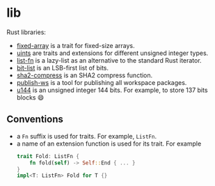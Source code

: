 # lib

Rust libraries:

- [fixed-array](fixed-array) is a trait for fixed-size arrays.
- [uints](uints) are traits and extensions for different unsigned integer types.
- [list-fn](list-fn) is a lazy-list as an alternative to the standard Rust iterator.
- [bit-list](bit-list) is an LSB-first list of bits.
- [sha2-compress](sha2-compress) is an SHA2 compress function.
- [publish-ws](publish-ws) is a tool for publishing all workspace packages.
- [u144](u144) is an unsigned integer 144 bits. For example, to store 137 bits blocks 😄 

## Conventions

- a `Fn` suffix is used for traits. For example, `ListFn`.
- a name of an extension function is used for its trait. For example
  ```rust
  trait Fold: ListFn {
      fn fold(self) -> Self::End { ... }
  }
  impl<T: ListFn> Fold for T {}
  ```
